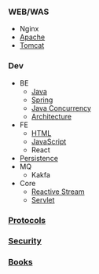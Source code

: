 ### WEB/WAS
- Nginx
- [Apache](apache)
- [Tomcat](tomcat)

### Dev
- BE
  - [Java](java)
  - [Spring](spring)
  - [Java Concurrency](java-concurrency)
  - [Architecture](server-architect)
- FE
  - [HTML](html)
  - [JavaScript](javascript)
  - React
- [Persistence](persistence)
- MQ
  - Kakfa
- Core
  - [Reactive Stream](reactive-stream)
  - [Servlet](servlet)

### [Protocols](protocols)

### [Security](security)

### [Books](books)